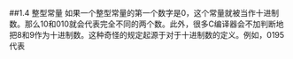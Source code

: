 ##1.4 整型常量
如果一个整型常量的第一个数字是0，这个常量就被当作十进制数。那么10和010就会代表完全不同的两个数。此外，很多C编译器会不加判断地把8和9作为十进制数。这种奇怪的规定起源于对于十进制数的定义。例如，0195代表

